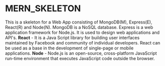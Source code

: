 # MERN_SKELETON

This is a skeleton for a Web App consisting of MongoDB(M), Express(E), React(R) and Node(N).
MongoDB is a NoSQL database.
Express is a web application framework for Node.js. It is used to design web applications and API's.
**React** - It is a Java Script library for building user interfaces maintained by Facebook and community of individual developers. React can be used as a base in the development of single-page or mobile applications.
**Node** - Node.js is an open-source, cross-platform JavaScript run-time environment that executes JavaScript code outside the browser.
